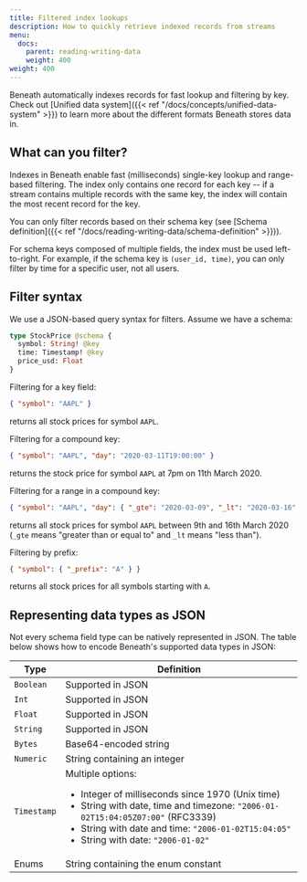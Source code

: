 ```yaml
---
title: Filtered index lookups
description: How to quickly retrieve indexed records from streams
menu:
  docs:
    parent: reading-writing-data
    weight: 400
weight: 400
---
```


Beneath automatically indexes records for fast lookup and filtering by key. Check out [Unified data system]({{< ref "/docs/concepts/unified-data-system" >}}) to learn more about the different formats Beneath stores data in.

## What can you filter?

Indexes in Beneath enable fast (milliseconds) single-key lookup and range-based filtering. The index only contains one record for each key -- if a stream contains multiple records with the same key, the index will contain the most recent record for the key.

You can only filter records based on their schema key (see [Schema definition]({{< ref "/docs/reading-writing-data/schema-definition" >}})).

For schema keys composed of multiple fields, the index must be used left-to-right. For example, if the schema key is `(user_id, time)`, you can only filter by time for a specific user, not all users.

## Filter syntax

We use a JSON-based query syntax for filters. Assume we have a schema:

```graphql
type StockPrice @schema {
  symbol: String! @key
  time: Timestamp! @key
  price_usd: Float
}
```

Filtering for a key field:

```json
{ "symbol": "AAPL" }
```

returns all stock prices for symbol `AAPL`.

Filtering for a compound key:

```json
{ "symbol": "AAPL", "day": "2020-03-11T19:00:00" }
```

returns the stock price for symbol `AAPL` at 7pm on 11th March 2020.

Filtering for a range in a compound key:

```json
{ "symbol": "AAPL", "day": { "_gte": "2020-03-09", "_lt": "2020-03-16" } }
```

returns all stock prices for symbol `AAPL` between 9th and 16th March 2020 (`_gte` means "greater than or equal to" and `_lt` means "less than").

Filtering by prefix:

```json
{ "symbol": { "_prefix": "A" } }
```

returns all stock prices for all symbols starting with `A`.

## Representing data types as JSON

Not every schema field type can be natively represented in JSON. The table below shows how to encode Beneath's supported data types in JSON:

| Type        | Definition                                                                                                                                                                                                                                                                 |
| ----------- | -------------------------------------------------------------------------------------------------------------------------------------------------------------------------------------------------------------------------------------------------------------------------- |
| `Boolean`   | Supported in JSON                                                                                                                                                                                                                                                          |
| `Int`       | Supported in JSON                                                                                                                                                                                                                                                          |
| `Float`     | Supported in JSON                                                                                                                                                                                                                                                          |
| `String`    | Supported in JSON                                                                                                                                                                                                                                                          |
| `Bytes`     | Base64-encoded string                                                                                                                                                                                                                                                      |
| `Numeric`   | String containing an integer                                                                                                                                                                                                                                               |
| `Timestamp` | Multiple options:<ul><li>Integer of milliseconds since 1970 (Unix time)</li><li>String with date, time and timezone: `"2006-01-02T15:04:05Z07:00"` (RFC3339)</li><li>String with date and time: `"2006-01-02T15:04:05"`</li><li>String with date: `"2006-01-02"`</li></ul> |
| Enums       | String containing the enum constant                                                                                                                                                                                                                                        |
